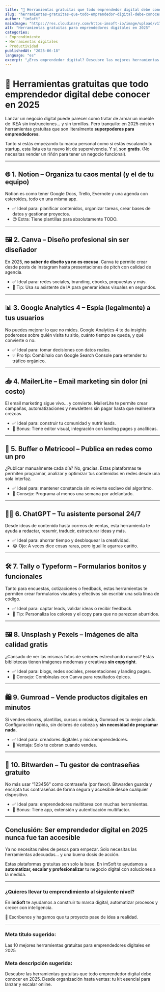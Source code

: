 ```yaml
---
title: "🧰 Herramientas gratuitas que todo emprendedor digital debe conocer en 2025"
slug: "herramientas-gratuitas-que-todo-emprendedor-digital-debe-conocer-en-2025"
author: "imSoft"
mainImage: "https://res.cloudinary.com/https-imsoft-io/image/upload/v1750309865/imsoft-images/articles/herramientas-gratuitas-que-todo-emprendedor-digital-debe-conocer-en-2025.png"
alt: "Herramientas gratuitas para emprendedores digitales en 2025"
categories:
- Emprendimiento
- Herramientas digitales
- Productividad
publishedAt: "2025-06-18"
language: "es"
excerpt: "¿Eres emprendedor digital? Descubre las mejores herramientas gratuitas para lanzar, escalar y optimizar tu negocio en 2025."
---
```


# 🧰 Herramientas gratuitas que todo emprendedor digital debe conocer en 2025

Lanzar un negocio digital puede parecer como tratar de armar un mueble de IKEA sin instrucciones… y sin tornillos. Pero tranquilo: en 2025 existen herramientas gratuitas que son literalmente **superpoderes para emprendedores**.

Tanto si estás empezando tu marca personal como si estás escalando tu startup, esta lista es tu nuevo kit de supervivencia. Y sí, son **gratis**. (No necesitas vender un riñón para tener un negocio funcional).

---

## 🌐 1. Notion – Organiza tu caos mental (y el de tu equipo)

Notion es como tener Google Docs, Trello, Evernote y una agenda con esteroides, todo en una misma app.

- ✅ Ideal para: planificar contenidos, organizar tareas, crear bases de datos y gestionar proyectos.
- 😍 Extra: Tiene plantillas para absolutamente TODO.

---

## 🖼 2. Canva – Diseño profesional sin ser diseñador

En 2025, **no saber de diseño ya no es excusa**. Canva te permite crear desde posts de Instagram hasta presentaciones de pitch con calidad de agencia.

- ✅ Ideal para: redes sociales, branding, ebooks, propuestas y más.
- 🧠 Tip: Usa su asistente de IA para generar ideas visuales en segundos.

---

## 📊 3. Google Analytics 4 – Espía (legalmente) a tus usuarios

No puedes mejorar lo que no mides. Google Analytics 4 te da insights poderosos sobre quién visita tu sitio, cuánto tiempo se queda, y qué convierte o no.

- ✅ Ideal para: tomar decisiones con datos reales.
- 💡 Pro tip: Combínalo con Google Search Console para entender tu tráfico orgánico.

---

## 📥 4. MailerLite – Email marketing sin dolor (ni costo)

El email marketing sigue vivo… y convierte. MailerLite te permite crear campañas, automatizaciones y newsletters sin pagar hasta que realmente crezcas.

- ✅ Ideal para: construir tu comunidad y nutrir leads.
- 💌 Bonus: Tiene editor visual, integración con landing pages y analíticas.

---

## 🚀 5. Buffer o Metricool – Publica en redes como un pro

¿Publicar manualmente cada día? No, gracias. Estas plataformas te permiten programar, analizar y optimizar tus contenidos en redes desde una sola interfaz.

- ✅ Ideal para: mantener constancia sin volverte esclavo del algoritmo.
- 🔁 Consejo: Programa al menos una semana por adelantado.

---

## 👨‍💻 6. ChatGPT – Tu asistente personal 24/7

Desde ideas de contenido hasta correos de ventas, esta herramienta te ayuda a redactar, resumir, traducir, estructurar ideas y más.

- ✅ Ideal para: ahorrar tiempo y desbloquear la creatividad.
- 😂 Ojo: A veces dice cosas raras, pero igual le agarras cariño.

---

## 🛠 7. Tally o Typeform – Formularios bonitos y funcionales

Tanto para encuestas, cotizaciones o feedback, estas herramientas te permiten crear formularios visuales y efectivos sin escribir una sola línea de código.

- ✅ Ideal para: captar leads, validar ideas o recibir feedback.
- 📝 Tip: Personaliza los colores y el copy para que no parezcan aburridos.

---

## 🖼 8. Unsplash y Pexels – Imágenes de alta calidad gratis

¿Cansado de ver las mismas fotos de señores estrechando manos? Estas bibliotecas tienen imágenes modernas y creativas **sin copyright**.

- ✅ Ideal para: blogs, redes sociales, presentaciones y landing pages.
- 🎨 Consejo: Combínalas con Canva para resultados épicos.

---

## 🛍 9. Gumroad – Vende productos digitales en minutos

Si vendes ebooks, plantillas, cursos o música, Gumroad es tu mejor aliado. Configuración rápida, sin dolores de cabeza y **sin necesidad de programar nada**.

- ✅ Ideal para: creadores digitales y microemprendedores.
- 💸 Ventaja: Solo te cobran cuando vendes.

---

## 🔐 10. Bitwarden – Tu gestor de contraseñas gratuito

No más usar “123456” como contraseña (por favor). Bitwarden guarda y encripta tus contraseñas de forma segura y accesible desde cualquier dispositivo.

- ✅ Ideal para: emprendedores multitarea con muchas herramientas.
- 🔐 Bonus: Tiene app, extensión y autenticación multifactor.

---

## Conclusión: Ser emprendedor digital en 2025 nunca fue tan accesible

Ya no necesitas miles de pesos para empezar. Solo necesitas las herramientas adecuadas… y una buena dosis de acción.

Estas plataformas gratuitas son solo la base. En imSoft te ayudamos a **automatizar, escalar y profesionalizar** tu negocio digital con soluciones a la medida.

---

### ¿Quieres llevar tu emprendimiento al siguiente nivel?

En **imSoft** te ayudamos a construir tu marca digital, automatizar procesos y crecer con inteligencia.

📩 Escríbenos y hagamos que tu proyecto pase de idea a realidad.

---

### Meta título sugerido:
Las 10 mejores herramientas gratuitas para emprendedores digitales en 2025

### Meta descripción sugerida:
Descubre las herramientas gratuitas que todo emprendedor digital debe conocer en 2025. Desde organización hasta ventas: tu kit esencial para lanzar y escalar online.

